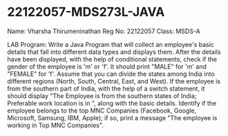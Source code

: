 # 22122057-MDS273L-JAVA

Name: Vharsha Thirumeninathan 
Reg No: 22122057 
Class: MSDS-A

LAB Program: Write a Java Program that will collect an employee's basic details that fall into different data types and displays them. After the details have been displayed, with the help of conditional statements, check if the gender of the employee is 'm' or 'f'. It should print "MALE" for 'm' and "FEMALE" for 'f'. Assume that you can divide the states among India into different regions (North, South, Central, East, and West). If the employee is from the southern part of India, with the help of a switch statement, it should display "The Employee is from the southern states of India; Preferable work location is in ", along with the basic details. Identify if the employee belongs to the top MNC Companies (Facebook, Google, Microsoft, Samsung, IBM, Apple); if so, print a message "The employee is working in Top MNC Companies".